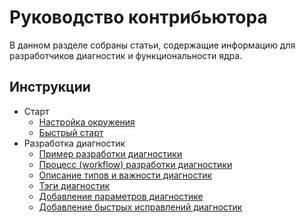 # Руководство контрибьютора

В данном разделе собраны статьи, содержащие информацию для разработчиков диагностик и функциональности ядра.

## Инструкции

- Старт
  - [Настройка окружения](EnvironmentSetting.md)
  - [Быстрый старт](FastStart.md)
- Разработка диагностик
  - [Пример разработки диагностики](DiagnosticExample.md)
  - [Процесс (workflow) разработки диагностики](DiagnosticDevWorkFlow.md)
  - [Описание типов и важности диагностик](DiagnosticTypeAndSeverity.md)
  - [Тэги диагностик](DiagnosticTag.md)
  - [Добавление параметров диагностике](DiagnostcAddSettings.md)
  - [Добавление быстрых исправлений диагностик](DiagnosticQuickFix.md)

